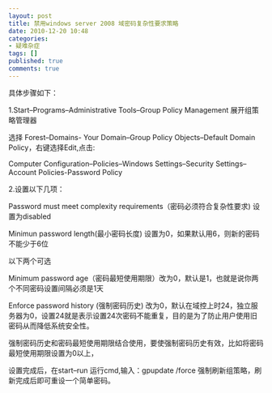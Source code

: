 ```yaml
---
layout: post
title: 禁用windows server 2008 域密码复杂性要求策略
date: 2010-12-20 10:48
categories:
- 疑难杂症
tags: []
published: true
comments: true
---
```

<p>具体步骤如下：</p>

<p>1.Start–Programs–Administrative Tools–Group Policy Management 展开组策略管理器</p>

<p>选择 Forest–Domains- Your Domain–Group Policy Objects–Default Domain Policy，右键选择Edit,点击:</p>

<p>Computer Configuration–Policies–Windows Settings–Security Settings–Account Policies-Password Policy</p>

<p>2.设置以下几项：</p>

<p>Password must meet complexity requirements（密码必须符合复杂性要求) 设置为disabled</p>

<p>Minimun password length(最小密码长度) 设置为0，如果默认用6，则新的密码不能少于6位</p>

<p>以下两个可选</p>

<p>Minimum password age（密码最短使用期限）改为0，默认是1，也就是说你两个不同密码设置间隔必须是1天</p>

<p>Enforce password history (强制密码历史) 改为0，默认在域控上时24，独立服务器为0，设置24就是表示设置24次密码不能重复，目的是为了防止用户使用旧密码从而降低系统安全性。</p>

<p>强制密码历史和密码最短使用期限结合使用，要使强制密码历史有效，比如将密码最短使用期限设置为0以上，</p>

<p>设置完成后，在start–run 运行cmd,输入：gpupdate /force 强制刷新组策略，刷新完成后即可重设一个简单密码。</p>
